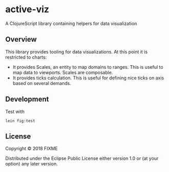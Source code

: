 # active-viz

A ClojureScript library containing helpers for data visualization

## Overview

This library provides tooling for data visualizations. At this point it is restricted to charts:

* It provides Scales, an entity to map domains to ranges. This is useful to map data to viewports. Scales are composable.
* It provides ticks calculation. This is useful for defining nice ticks on axis based on several demands.

## Development

Test with 

    lein fig:test

## License

Copyright © 2018 FIXME

Distributed under the Eclipse Public License either version 1.0 or (at your option) any later version.

